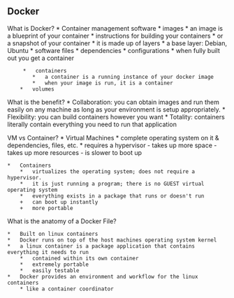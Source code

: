 ## Docker

What is Docker?
    *   Container management software
        *   images
            *   an image is a blueprint of your container
            *   instructions for building your containers
            *   or a snapshot of your container
            *   it is made up of layers
                *   a base layer: Debian, Ubuntu
                *   software files
                *   dependencies
                *   configurations
            *   when fully built out you get a container

         *   containers
            *   a container is a running instance of your docker image
            *   when your image is run, it is a container
        *   volumes

What is the benefit?
    *   Collaboration: you can obtain images and run them easily on any machine as long as your environment is setup appropriately.
    *   Flexibility: you can build containers however you want
    *   Totality: containers literally contain everything you need to run that application

VM vs Container?
    *   Virtual Machines
        *   complete operating system on it  & dependencies, files, etc.
        *   requires a hypervisor
        -   takes up more space
        -   takes up more resources
        -   is slower to boot up

    *   Containers
        *   virtualizes the operating system; does not require a hypervisor. 
        *   it is just running a program; there is no GUEST virtual operating system 
        *   everything exists in a package that runs or doesn't run
        +   can boot up instantly
        +   more portable

What is the anatomy of a Docker File?

    *   Built on linux containers
    *   Docker runs on top of the host machines operating system kernel
    *   a linux container is a package application that contains everything it needs to run
        *   contained within its own container
        *   extremely portable
        *   easily testable
    *   Docker provides an environment and workflow for the linux containers
        * like a container coordinator